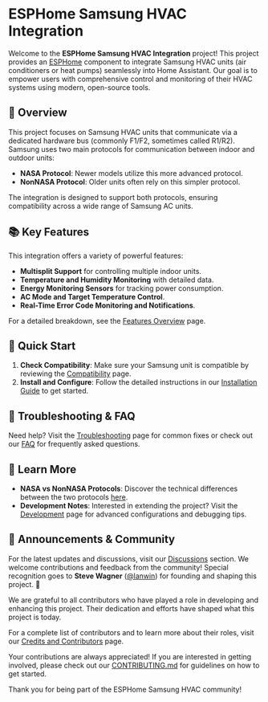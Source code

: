 # ESPHome Samsung HVAC Integration

Welcome to the **ESPHome Samsung HVAC Integration** project! This project provides an [ESPHome](https://esphome.io/) component to integrate Samsung HVAC units (air conditioners or heat pumps) seamlessly into Home Assistant. Our goal is to empower users with comprehensive control and monitoring of their HVAC systems using modern, open-source tools.

## 🌟 Overview
This project focuses on Samsung HVAC units that communicate via a dedicated hardware bus (commonly F1/F2, sometimes called R1/R2). Samsung uses two main protocols for communication between indoor and outdoor units:
- **NASA Protocol**: Newer models utilize this more advanced protocol.
- **NonNASA Protocol**: Older units often rely on this simpler protocol.

The integration is designed to support both protocols, ensuring compatibility across a wide range of Samsung AC units.

## 📚 Key Features
This integration offers a variety of powerful features:
- **Multisplit Support** for controlling multiple indoor units.
- **Temperature and Humidity Monitoring** with detailed data.
- **Energy Monitoring Sensors** for tracking power consumption.
- **AC Mode and Target Temperature Control**.
- **Real-Time Error Code Monitoring and Notifications**.

For a detailed breakdown, see the [Features Overview](../Features-Overview) page.

## 🚀 Quick Start
1. **Check Compatibility**: Make sure your Samsung unit is compatible by reviewing the [Compatibility](../Compatibility) page.
2. **Install and Configure**: Follow the detailed instructions in our [Installation Guide](../Installation-Guide) to get started.

## 🔧 Troubleshooting & FAQ
Need help? Visit the [Troubleshooting](../Troubleshooting) page for common fixes or check out our [FAQ](../Frequently-Asked-Questions-(FAQ)) for frequently asked questions.

## 📖 Learn More
- **NASA vs NonNASA Protocols**: Discover the technical differences between the two protocols [here](../NASA-vs-NonNASA-Protocols).
- **Development Notes**: Interested in extending the project? Visit the [Development](../Development) page for advanced configurations and debugging tips.

## 📢 Announcements & Community
For the latest updates and discussions, visit our [Discussions](https://github.com/omerfaruk-aran/esphome_samsung_hvac_bus/discussions) section. We welcome contributions and feedback from the community! Special recognition goes to **Steve Wagner** ([@lanwin](https://github.com/lanwin)) for founding and shaping this project. 🚀

We are grateful to all contributors who have played a role in developing and enhancing this project. Their dedication and efforts have shaped what this project is today.

For a complete list of contributors and to learn more about their roles, visit our [Credits and Contributors](../Credits-and-Contributors) page.

Your contributions are always appreciated! If you are interested in getting involved, please check out our [CONTRIBUTING.md](https://github.com/omerfaruk-aran/esphome_samsung_hvac_bus/blob/main/CONTRIBUTING.md) for guidelines on how to get started.

Thank you for being part of the ESPHome Samsung HVAC community!
